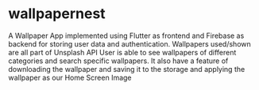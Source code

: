 # wallpapernest

A Wallpaper App implemented using Flutter as frontend and Firebase as backend for storing user data and authentication. Wallpapers used/shown are all part of Unsplash API
User is able to see wallpapers of different categories and search specific wallpapers. It also have a feature of downloading the wallpaper and saving it to the storage and applying the wallpaper as our Home Screen Image
